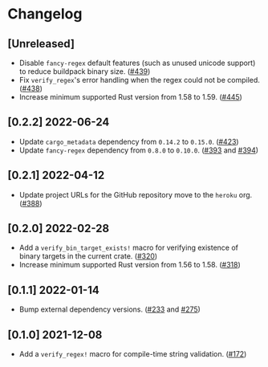# Changelog

## [Unreleased]

- Disable `fancy-regex` default features (such as unused unicode support) to reduce buildpack binary size. ([#439](https://github.com/heroku/libcnb.rs/pull/439))
- Fix `verify_regex`'s error handling when the regex could not be compiled. ([#438](https://github.com/heroku/libcnb.rs/pull/438))
- Increase minimum supported Rust version from 1.58 to 1.59. ([#445](https://github.com/heroku/libcnb.rs/pull/445))

## [0.2.2] 2022-06-24

- Update `cargo_metadata` dependency from `0.14.2` to `0.15.0`. ([#423](https://github.com/heroku/libcnb.rs/pull/423))
- Update `fancy-regex` dependency from `0.8.0` to `0.10.0`. ([#393](https://github.com/heroku/libcnb.rs/pull/393) and [#394](https://github.com/heroku/libcnb.rs/pull/394))

## [0.2.1] 2022-04-12

- Update project URLs for the GitHub repository move to the `heroku` org. ([#388](https://github.com/heroku/libcnb.rs/pull/388))

## [0.2.0] 2022-02-28

- Add a `verify_bin_target_exists!` macro for verifying existence of binary targets in the current crate. ([#320](https://github.com/heroku/libcnb.rs/pull/320))
- Increase minimum supported Rust version from 1.56 to 1.58. ([#318](https://github.com/heroku/libcnb.rs/pull/318))

## [0.1.1] 2022-01-14

- Bump external dependency versions. ([#233](https://github.com/heroku/libcnb.rs/pull/233) and [#275](https://github.com/heroku/libcnb.rs/pull/275))

## [0.1.0] 2021-12-08

- Add a `verify_regex!` macro for compile-time string validation. ([#172](https://github.com/heroku/libcnb.rs/pull/172))
